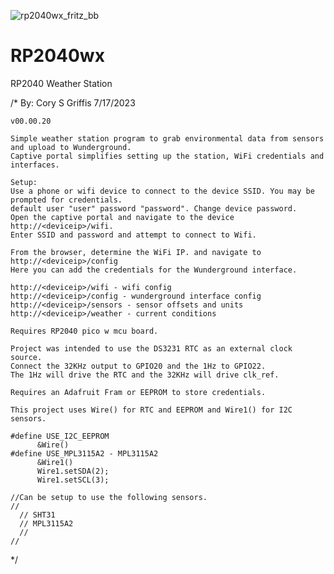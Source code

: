 ![rp2040wx_fritz_bb](https://github.com/cgriffis46/RP2040wx/assets/78368880/1227731c-7aae-4dd2-987b-e9549817c03d)



# RP2040wx
 RP2040 Weather Station

/*  By: Cory S Griffis
    7/17/2023

    v00.00.20

    Simple weather station program to grab environmental data from sensors and upload to Wunderground. 
    Captive portal simplifies setting up the station, WiFi credentials and interfaces.

    Setup:
    Use a phone or wifi device to connect to the device SSID. You may be prompted for credentials. 
    default user "user" password "password". Change device password. 
    Open the captive portal and navigate to the device http://<deviceip>/wifi.
    Enter SSID and password and attempt to connect to Wifi.

    From the browser, determine the WiFi IP. and navigate to http://<deviceip>/config
    Here you can add the credentials for the Wunderground interface. 

    http://<deviceip>/wifi - wifi config
    http://<deviceip>/config - wunderground interface config
    http://<deviceip>/sensors - sensor offsets and units
    http://<deviceip>/weather - current conditions
    
    Requires RP2040 pico w mcu board. 

    Project was intended to use the DS3231 RTC as an external clock source. 
    Connect the 32KHz output to GPIO20 and the 1Hz to GPIO22. 
    The 1Hz will drive the RTC and the 32KHz will drive clk_ref. 

    Requires an Adafruit Fram or EEPROM to store credentials.

    This project uses Wire() for RTC and EEPROM and Wire1() for I2C sensors. 

    #define USE_I2C_EEPROM
          &Wire()
    #define USE_MPL3115A2 - MPL3115A2
          &Wire1()
          Wire1.setSDA(2);
          Wire1.setSCL(3);

    //Can be setup to use the following sensors. 
    //
      // SHT31
      // MPL3115A2
      // 
    // 

*/
